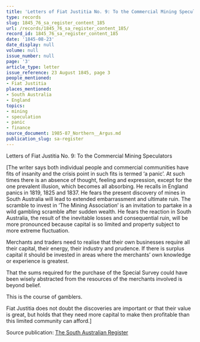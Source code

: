 ```yaml
---
title: 'Letters of Fiat Justitia No. 9: To the Commercial Mining Speculators'
type: records
slug: 1845_76_sa_register_content_185
url: /records/1845_76_sa_register_content_185/
record_id: 1845_76_sa_register_content_185
date: '1845-08-23'
date_display: null
volume: null
issue_number: null
page: '3'
article_type: letter
issue_reference: 23 August 1845, page 3
people_mentioned:
- Fiat Justitia
places_mentioned:
- South Australia
- England
topics:
- mining
- speculation
- panic
- finance
source_document: 1985-87_Northern__Argus.md
publication_slug: sa-register
---
```


Letters of Fiat Justitia No. 9: To the Commercial Mining Speculators

[The writer says both individual people and commercial communities have fits of insanity and the crisis point in such fits is termed ‘a panic’.  At such times there is an absence of thought, feeling and expression, except for the one prevalent illusion, which becomes all absorbing.  He recalls in England panics in 1819, 1825 and 1837.  He fears the present discovery of mines in South Australia will lead to extended embarrassment and ultimate ruin.  The scramble to invest in ‘The Mining Association’ is an invitation to partake in a wild gambling scramble after sudden wealth.  He fears the reaction in South Australia, the result of the inevitable losses and consequential ruin, will be more pronounced because capital is so limited and property subject to more extreme fluctuation.

Merchants and traders need to realise that their own businesses require all their capital, their energy, their industry and prudence.  If there is surplus capital it should be invested in areas where the merchants’ own knowledge or experience is greatest.

That the sums required for the purchase of the Special Survey could have been wisely abstracted from the resources of the merchants involved is beyond belief.

This is the course of gamblers.

Fiat Justitia does not doubt the discoveries are important or that their value is great, but holds that they need more capital to make then profitable than this limited community can afford.]

Source publication: [The South Australian Register](/publications/sa-register/)
